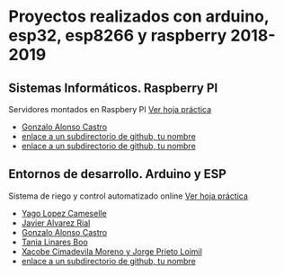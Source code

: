 # Proyectos realizados con arduino, esp32, esp8266 y raspberry 2018-2019

## Sistemas Informáticos. Raspberry PI
Servidores montados en Raspbery PI [Ver hoja práctica](https://docs.google.com/presentation/d/1SLa452j-mQ8wyZaIyg5jDmb8VSSN3wDr2zAyWz1mZtg/edit?usp=sharing)

- [Gonzalo Alonso Castro](/gonzaloAlonsoCastro)
- [enlace a un subdirectorio de github, tu nombre](http://www.abc.net)
- [enlace a un subdirectorio de github, tu nombre](http://www.abc.net)


## Entornos de desarrollo. Arduino y ESP
Sistema de riego y control automatizado online [Ver hoja práctica](https://docs.google.com/document/d/1SC7DdUTaHDxf4X1nIJmg03g4w0MTwMiJViOqJMkAnUk/edit?usp=sharing)

- [Yago Lopez Cameselle](https://github.com/Yagatus/PruebasArduino)
- [Javier Alvarez Rial](https://github.com//)
- [Gonzalo Alonso Castro](https://github.com/gonAlonso/PracticasArduinoCEBEM2019)
- [Tania Linares Boo](https://github.com/tanialeee/EjerciciosArduino)
- [Xacobe Cimadevila Moreno y Jorge Prieto Loimil](https://github.com/xacobecm/EjerciciosArduino)
- [enlace a un subdirectorio de github, tu nombre](http://www.abc.net)

